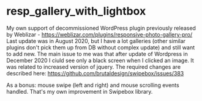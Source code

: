 # resp_gallery_with_lightbox
My own support of decommissioned WordPress plugin previously released by Weblizar - https://weblizar.com/plugins/responsive-photo-gallery-pro/
Last update was in August 2020, but I have a lot galleries (other similar plugins don't pick them up from DB without complex update) and still want to add new.
The main issue to me was that after update of Wordpress in December 2020 I ciuld see only a black screen when I clicked an image.
It was related to increased version of jquery.
The required changes are described here: https://github.com/brutaldesign/swipebox/issues/383

As a bonus: mouse swipe (left and right) and mouse scrolling events handled. That's my own improvement in Swipebox library.
